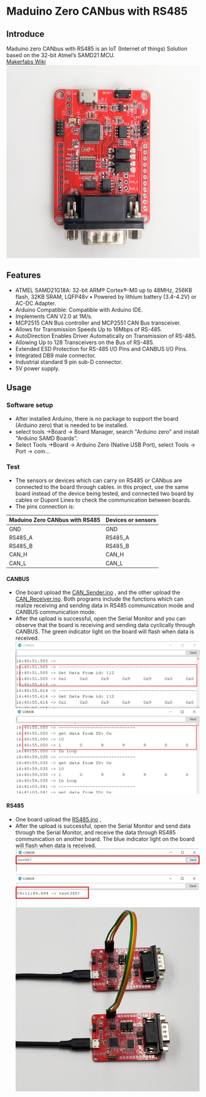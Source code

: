 # Maduino Zero CANbus with RS485
## Introduce


Maduino zero CANbus with RS485 is an IoT (Internet of things) Solution based on the 32-bit Atmel’s SAMD21 MCU.<br>
[Makerfabs Wiki](https://www.makerfabs.com/wiki/index.php?title=Maduino_Zero_Canbus_with_RS485) <br>
![](https://github.com/Makerfabs/Maduino-CANbus-RS485/blob/main/md_pic/Maduino_RS485_101.jpg)

## Features


* ATMEL SAMD21G18A: 32-bit ARM® Cortex®-M0 up to 48MHz, 256KB flash, 32KB SRAM, LQFP48v • Powered by lithium battery (3.4-4.2V) or AC-DC Adapter.<br>
* Arduino Compatible: Compatible with Arduino IDE.<br>
* Implements CAN V2.0 at 1M/s.<br>
* MCP2515 CAN Bus controller and MCP2551 CAN Bus transceiver.<br>
* Allows for Transmission Speeds Up to 16Mbps of RS-485.<br>
* AutoDirection Enables Driver Automatically on Transmission of RS-485.<br>
* Allowing Up to 128 Transceivers on the Bus of RS-485.<br>
* Extended ESD Protection for RS-485 I/O Pins and CANBUS I/O Pins.<br>
* Integrated DB9 male connector.<br>
* Industrial standard 9 pin sub-D connector.<br>
* 5V power supply.<br>

## Usage


### Software setup

* After installed Arduino, there is no package to support the board (Arduino zero) that is needed to be installed.<br>
* select tools ->Board -> Board Manager, search "Arduino zero" and install "Arduino SAMD Boards".<br>
* Select Tools ->Board -> Arduino Zero (Native USB Port), select Tools -> Port -> com…<br>

### Test

* The sensors or devices which can carry on RS485 or CANbus are connected to the board through cables. in this project, use the same board instead of the device being tested, and connected two board by cables or Dupont Lines to check the communication between boards.<br>
* The pins connection is:<br>

|Maduino Zero CANbus with RS485 |Devices or sensors |
|---|---|
|GND |GND |
|RS485_A |RS485_A |
|RS485_B |RS485_B |
|CAN_H | CAN_H |
|CAN_L | CAN_L |

#### CANBUS
* One board upload the [CAN_Sender.ino](https://github.com/Makerfabs/Maduino-CANbus-RS485/blob/main/CAN_Sender/CAN_Sender.ino) , and the other upload the [CAN_Receiver.ino](https://github.com/Makerfabs/Maduino-CANbus-RS485/blob/main/CAN_Receiver/CAN_Receiver.ino). Both programs include the functions which can realize receiving and sending data in RS485 communication mode and CANBUS communication mode.<br>
* After the upload is successful, open the Serial Monitor and you can observe that the board is receiving and sending data cyclically through CANBUS. The green indicator light on the board will flash when data is received.<br>
![](https://github.com/Makerfabs/Maduino-CANbus-RS485/blob/main/md_pic/Maduino_RS485_103.jpg)

#### RS485
* One board upload the [RS485.ino](https://github.com/Makerfabs/Maduino-CANbus-RS485/blob/main/RS485/RS485.ino) ,
* After the upload is successful, open the Serial Monitor and send data through the Serial Monitor, and receive the data through RS485 communication on another board. The blue indicator light on the board will flash when data is received.<br>
![](https://github.com/Makerfabs/Maduino-CANbus-RS485/blob/main/md_pic/Maduino_RS485_104.jpg)
![](https://github.com/Makerfabs/Maduino-CANbus-RS485/blob/main/md_pic/Maduino_RS485_105.jpg)















